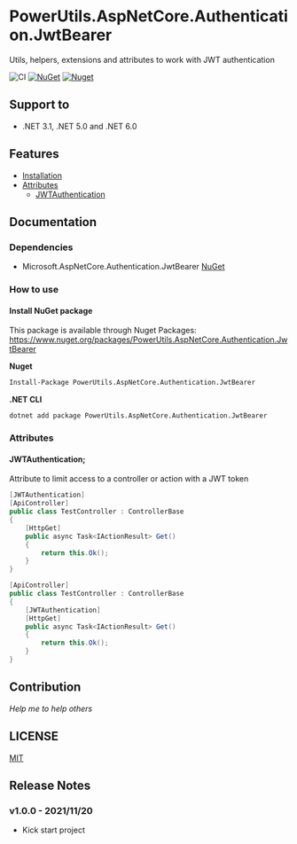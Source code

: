 # PowerUtils.AspNetCore.Authentication.JwtBearer
Utils, helpers, extensions and attributes to work with JWT authentication

![CI](https://github.com/TechNobre/PowerUtils.AspNetCore.Authentication.JwtBearer/actions/workflows/main.yml/badge.svg)
[![NuGet](https://img.shields.io/nuget/v/PowerUtils.AspNetCore.Authentication.JwtBearer.svg)](https://www.nuget.org/packages/PowerUtils.AspNetCore.Authentication.JwtBearer)
[![Nuget](https://img.shields.io/nuget/dt/PowerUtils.AspNetCore.Authentication.JwtBearer.svg)](https://www.nuget.org/packages/PowerUtils.AspNetCore.Authentication.JwtBearer)




## Support to
- .NET 3.1, .NET 5.0 and .NET 6.0




## Features

- [Installation](#Installation)
- [Attributes](#Attributes)
  - [JWTAuthentication](#JWTAuthentication)


## Documentation

### Dependencies

- Microsoft.AspNetCore.Authentication.JwtBearer [NuGet](https://www.nuget.org/packages/Microsoft.AspNetCore.Authentication.JwtBearer/)

### How to use

#### Install NuGet package <a name="Installation"></a>
This package is available through Nuget Packages: https://www.nuget.org/packages/PowerUtils.AspNetCore.Authentication.JwtBearer

**Nuget**
```bash
Install-Package PowerUtils.AspNetCore.Authentication.JwtBearer
```

**.NET CLI**
```
dotnet add package PowerUtils.AspNetCore.Authentication.JwtBearer
```

### Attributes <a name="Attributes"></a>

#### JWTAuthentication; <a name="JWTAuthentication"></a>
Attribute to limit access to a controller or action with a JWT token

```csharp
[JWTAuthentication]
[ApiController]
public class TestController : ControllerBase
{
    [HttpGet]
    public async Task<IActionResult> Get()
    {
        return this.Ok();
    }
}
```

```csharp
[ApiController]
public class TestController : ControllerBase
{
    [JWTAuthentication]
    [HttpGet]
    public async Task<IActionResult> Get()
    {
        return this.Ok();
    }
}
```



## Contribution

*Help me to help others*




## LICENSE

[MIT](https://github.com/TechNobre/PowerUtils.AspNetCore.Authentication.JwtBearer/blob/main/LICENSE)




## Release Notes


### v1.0.0 - 2021/11/20
- Kick start project